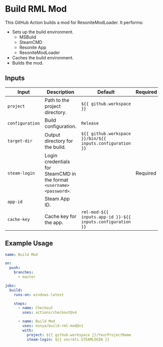 # Build RML Mod

This GitHub Action builds a mod for ResoniteModLoader. It performs:

- Sets up the build environment.
  - MSBuild
  - SteamCMD
  - Resonite App
  - ResoniteModLoader
- Caches the build environment.
- Builds the mod.

## Inputs

| **Input**       | **Description**                                                                 | **Default**                                                | **Required** |
|-----------------|---------------------------------------------------------------------------------|------------------------------------------------------------|--------------|
| `project`       | Path to the project directory.                                                  | `${{ github.workspace }}`                                  |              |
| `configuration` | Build configuration.                                                            | `Release`                                                  |              |
| `target-dir`    | Output directory for the build.                                                 | `${{ github.workspace }}/bin/${{ inputs.configuration }}`  |              |
| `steam-login`   | Login credentials for SteamCMD in the format `<username> <password>`.           |                                                            | Required     |
| `app-id`        | Steam App ID.                                                                   |                                                            |              |
| `cache-key`     | Cache key for the app.                                                          | `rml-mod-${{ inputs.app-id }}-${{ inputs.configuration }}` |              |

## Example Usage

```yaml
name: Build Mod

on:
  push:
    branches:
      - master

jobs:
  build:
    runs-on: windows-latest

    steps:
      - name: Checkout
        uses: actions/checkout@v4

      - name: Build Mod
        uses: esnya/build-rml-mod@v1
        with:
          project: ${{ github.workspace }}/YourProjectName
          steam-login: ${{ secrets.STEAMLOGIN }}
```
